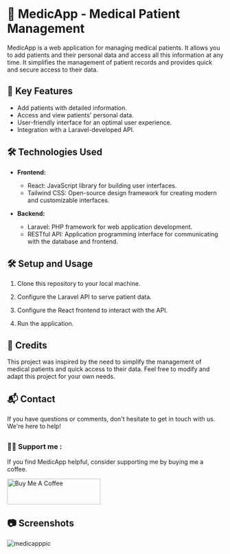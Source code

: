 # 🏥 MedicApp - Medical Patient Management

MedicApp is a web application for managing medical patients. It allows you to add patients and their personal data and access all this information at any time. It simplifies the management of patient records and provides quick and secure access to their data.

## 🚀 Key Features

- Add patients with detailed information.
- Access and view patients' personal data.
- User-friendly interface for an optimal user experience.
- Integration with a Laravel-developed API.

## 🛠️ Technologies Used

- **Frontend:**
  - React: JavaScript library for building user interfaces.
  - Tailwind CSS: Open-source design framework for creating modern and customizable interfaces.
  
- **Backend:**
  - Laravel: PHP framework for web application development.
  - RESTful API: Application programming interface for communicating with the database and frontend.

## 🛠️ Setup and Usage

1. Clone this repository to your local machine.

2. Configure the Laravel API to serve patient data.

3. Configure the React frontend to interact with the API.

4. Run the application.

## 📝 Credits

This project was inspired by the need to simplify the management of medical patients and quick access to their data. Feel free to modify and adapt this project for your own needs.

## 📬 Contact

If you have questions or comments, don't hesitate to get in touch with us. We're here to help!

## <h3 align="left">👍🏼 Support me :</h3>
If you find MedicApp helpful, consider supporting me by buying me a coffee.

<a href="https://www.buymeacoffee.com/gabylow" target="_blank"><img src="https://cdn.buymeacoffee.com/buttons/v2/default-blue.png" alt="Buy Me A Coffee" style="height: 60px !important;width: 217px !important;" ></a>

## 📷 Screenshots

![medicapppic](https://github.com/GabyLow/medic-react-app/assets/127358083/4efe8d90-1700-49ed-b86d-b4385c98db68)
